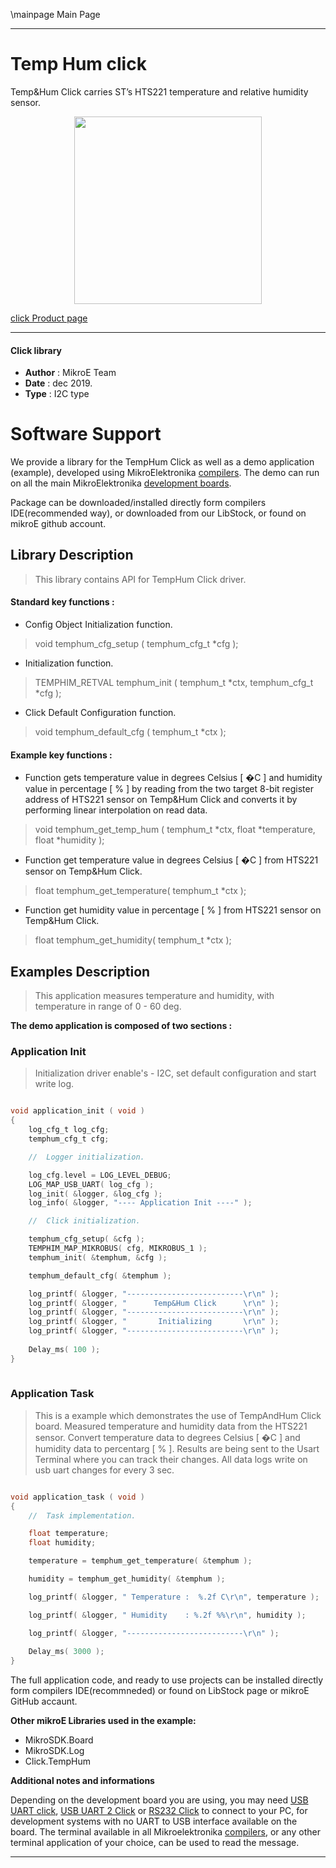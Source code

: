 \mainpage Main Page
 
 

---
# Temp Hum click

Temp&Hum Click carries ST’s HTS221 temperature and relative humidity sensor. 

<p align="center">
  <img src="https://download.mikroe.com/images/click_for_ide/temphum_click.png" height=300px>
</p>

[click Product page](<https://www.mikroe.com/temp-hum-click>)

---


#### Click library 

- **Author**        : MikroE Team
- **Date**          : dec 2019.
- **Type**          : I2C type


# Software Support

We provide a library for the TempHum Click 
as well as a demo application (example), developed using MikroElektronika 
[compilers](https://shop.mikroe.com/compilers). 
The demo can run on all the main MikroElektronika [development boards](https://shop.mikroe.com/development-boards).

Package can be downloaded/installed directly form compilers IDE(recommended way), or downloaded from our LibStock, or found on mikroE github account. 

## Library Description

> This library contains API for TempHum Click driver.

#### Standard key functions :

- Config Object Initialization function.
> void temphum_cfg_setup ( temphum_cfg_t *cfg ); 
 
- Initialization function.
> TEMPHIM_RETVAL temphum_init ( temphum_t *ctx, temphum_cfg_t *cfg );

- Click Default Configuration function.
> void temphum_default_cfg ( temphum_t *ctx );


#### Example key functions :

- Function gets temperature value in degrees Celsius [ �C ]
  and humidity value in percentage [ % ] by reading from the
  two target 8-bit register address of HTS221 sensor on Temp&Hum Click
  and converts it by performing linear interpolation on read data.
> void temphum_get_temp_hum ( temphum_t *ctx, float *temperature, float *humidity );

 
- Function get temperature value in degrees Celsius [ �C ]
  from HTS221 sensor on Temp&Hum Click.
> float temphum_get_temperature( temphum_t *ctx );

- Function get humidity value in percentage [ % ]
  from HTS221 sensor on Temp&Hum Click.
> float temphum_get_humidity( temphum_t *ctx );

## Examples Description

> This application measures temperature and humidity, with temperature in range of 0 - 60 deg.

**The demo application is composed of two sections :**

### Application Init 

>  Initialization driver enable's - I2C,
>  set default configuration and start write log.

```c

void application_init ( void )
{
    log_cfg_t log_cfg;
    temphum_cfg_t cfg;

    //  Logger initialization.

    log_cfg.level = LOG_LEVEL_DEBUG;
    LOG_MAP_USB_UART( log_cfg );
    log_init( &logger, &log_cfg );
    log_info( &logger, "---- Application Init ----" );

    //  Click initialization.

    temphum_cfg_setup( &cfg );
    TEMPHIM_MAP_MIKROBUS( cfg, MIKROBUS_1 );
    temphum_init( &temphum, &cfg );

    temphum_default_cfg( &temphum );

    log_printf( &logger, "--------------------------\r\n" );
    log_printf( &logger, "      Temp&Hum Click      \r\n" );
    log_printf( &logger, "--------------------------\r\n" );
    log_printf( &logger, "       Initializing       \r\n" );
    log_printf( &logger, "--------------------------\r\n" );
    
    Delay_ms( 100 );
}
  
```

### Application Task

> This is a example which demonstrates the use of TempAndHum Click board.
> Measured temperature and humidity data from the HTS221 sensor.
> Convert temperature data to degrees Celsius [ �C ] and humidity data to percentarg [ % ].
> Results are being sent to the Usart Terminal where you can track their changes.
> All data logs write on usb uart changes for every 3 sec.

```c

void application_task ( void )
{
    //  Task implementation.

    float temperature;
    float humidity;

    temperature = temphum_get_temperature( &temphum );

    humidity = temphum_get_humidity( &temphum );

    log_printf( &logger, " Temperature :  %.2f C\r\n", temperature );

    log_printf( &logger, " Humidity    : %.2f %%\r\n", humidity );

    log_printf( &logger, "--------------------------\r\n" );
    
    Delay_ms( 3000 );
}  

```


The full application code, and ready to use projects can be  installed directly form compilers IDE(recommneded) or found on LibStock page or mikroE GitHub accaunt.

**Other mikroE Libraries used in the example:** 

- MikroSDK.Board
- MikroSDK.Log
- Click.TempHum

**Additional notes and informations**

Depending on the development board you are using, you may need 
[USB UART click](https://shop.mikroe.com/usb-uart-click), 
[USB UART 2 Click](https://shop.mikroe.com/usb-uart-2-click) or 
[RS232 Click](https://shop.mikroe.com/rs232-click) to connect to your PC, for 
development systems with no UART to USB interface available on the board. The 
terminal available in all Mikroelektronika 
[compilers](https://shop.mikroe.com/compilers), or any other terminal application 
of your choice, can be used to read the message.



---

